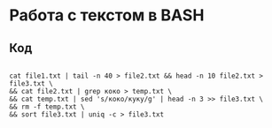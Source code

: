 # Работа с текстом в BASH
## Код
<pre>
<code>
cat file1.txt | tail -n 40 > file2.txt && head -n 10 file2.txt > file3.txt \ 
&& cat file2.txt | grep коко > temp.txt \
&& cat temp.txt | sed 's/коко/куку/g' | head -n 3 >> file3.txt \
&& rm -f temp.txt \
&& sort file3.txt | uniq -c > file3.txt
</code>
</pre>
